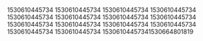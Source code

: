 1530610445734
1530610445734
1530610445734
1530610445734
1530610445734
1530610445734
1530610445734
1530610445734
1530610445734
1530610445734
1530610445734
1530610445734
1530610445734
1530610445734
15306104457341530664801819